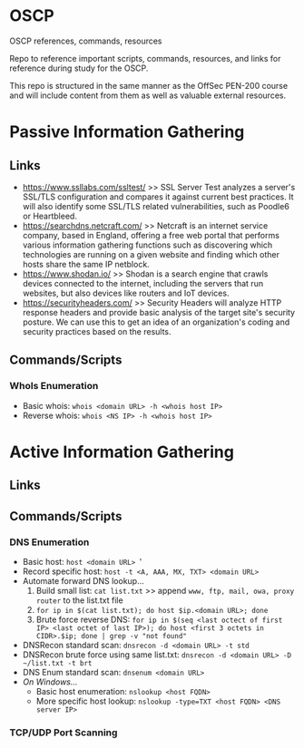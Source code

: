 # OSCP
OSCP references, commands, resources

Repo to reference important scripts, commands, resources, and links for reference during study for the OSCP.

This repo is structured in the same manner as the OffSec PEN-200 course and will include content from them as well as valuable external resources.

# **Passive Information Gathering**

## **Links**

- https://www.ssllabs.com/ssltest/ >> SSL Server Test analyzes a server's SSL/TLS configuration and compares it against current best practices. It will also identify some SSL/TLS related vulnerabilities, such as Poodle6 or Heartbleed. 
- https://searchdns.netcraft.com/ >> Netcraft is an internet service company, based in England, offering a free web portal that performs various information gathering functions such as discovering which technologies are running on a given website and finding which other hosts share the same IP netblock.
- https://www.shodan.io/ >> Shodan is a search engine that crawls devices connected to the internet, including the servers that run websites, but also devices like routers and IoT devices.
- https://securityheaders.com/ >> Security Headers will analyze HTTP response headers and provide basic analysis of the target site's security posture. We can use this to get an idea of an organization's coding and security practices based on the results.

## **Commands/Scripts**

### WhoIs Enumeration

- Basic whois: ``` whois <domain URL> -h <whois host IP> ```
- Reverse whois: ``` whois <NS IP> -h <whois host IP> ```

# **Active Information Gathering**

## **Links**

## **Commands/Scripts**

### DNS Enumeration

- Basic host: ```host <domain URL> ```'
- Record specific host: ```host -t <A, AAA, MX, TXT> <domain URL>```
- Automate forward DNS lookup...
  1. Build small list: ```cat list.txt``` >> append ```www, ftp, mail, owa, proxy router``` to the list.txt file
  2. ```for ip in $(cat list.txt); do host $ip.<domain URL>; done```
  3. Brute force reverse DNS: ```for ip in $(seq <last octect of first IP> <last octet of last IP>); do host <first 3 octets in CIDR>.$ip; done | grep -v "not found"```
- DNSRecon standard scan: ```dnsrecon -d <domain URL> -t std```
- DNSRecon brute force using same list.txt: ```dnsrecon -d <domain URL> -D ~/list.txt -t brt```
- DNS Enum standard scan: ```dnsenum <domain URL>```
- _On Windows..._
  - Basic host enumeration: ```nslookup <host FQDN>```
  - More specific host lookup: ```nslookup -type=TXT <host FQDN> <DNS server IP>```

### TCP/UDP Port Scanning
